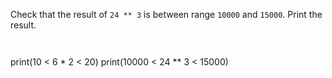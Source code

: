 Check that the result of `24 ** 3` is between range `10000` and `15000`. Print the result.

<codeblock language="python" type="exercise" testMode="fixedInput">
<code>

</code>

<hints>
<hint>
print(10 < 6 * 2 < 20)
</hint>
</hints>

<solution>
print(10000 < 24 ** 3 < 15000)
</solution>
</codeblock>